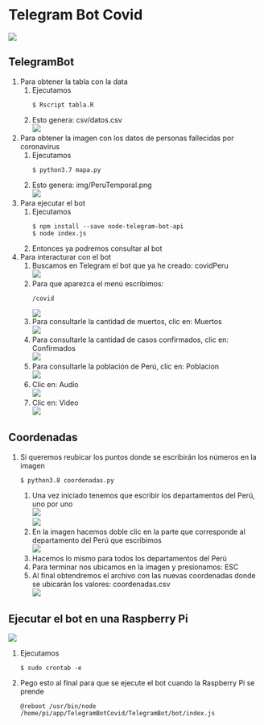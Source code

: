 # Telegram Bot Covid  
![](.img/1.png)
## TelegramBot  
1. Para obtener la tabla con la data  
	1. Ejecutamos  
		```
		$ Rscript tabla.R
		```  
	2. Esto genera: csv/datos.csv  
		![](.img/2.png)
2. Para obtener la imagen con los datos de personas fallecidas por coronavirus  
	1. Ejecutamos  
		```
		$ python3.7 mapa.py
		```
	2. Esto genera: img/PeruTemporal.png  
		![](.img/3.png)
3. Para ejecutar el bot  
	1. Ejecutamos  
		```
		$ npm install --save node-telegram-bot-api
		$ node index.js
		```
	2. Entonces ya podremos consultar al bot  
4. Para interacturar con el bot  
	1. Buscamos en Telegram el bot que ya he creado: covidPeru  
		![](.img/4.png)
	2. Para que aparezca el menú escribimos:
		```
		/covid
		```
		![](.img/menu.png)  
	3. Para consultarle la cantidad de muertos, clic en: Muertos  
		![](.img/muertos.png)
	4. Para consultarle la cantidad de casos confirmados, clic en: Confirmados   
		![](.img/confirmados.png)
	5. Para consultarle la población de Perú, clic en: Poblacion  
		![](.img/poblacion.png)
	6. Clic en: Audio  
		![](.img/audio.png)
	7. Clic en: Video  
		![](.img/video.png)
## Coordenadas  
1. Si queremos reubicar los puntos donde se escribirán los números en la imagen  
	```
	$ python3.8 coordenadas.py
	```
	1. Una vez iniciado tenemos que escribir los departamentos del Perú, uno por uno  
		![](.img/6.png)  
		![](.img/7.png)
	2. En la imagen hacemos doble clic en la parte que corresponde al departamento del Perú que escribimos  
		![](.img/8.png)
	3. Hacemos lo mismo para todos los departamentos del Perú  
	4. Para terminar nos ubicamos en la imagen y presionamos: ESC  
	5. Al final obtendremos el archivo con las nuevas coordenadas donde se ubicarán los valores: coordenadas.csv  
		![](.img/9.png)
## Ejecutar el bot en una Raspberry Pi  
![](.img/10.png)
1. Ejecutamos   
	```
	$ sudo crontab -e
	```
2. Pego esto al final para que se ejecute el bot cuando la Raspberry Pi se prende  
	```
	@reboot /usr/bin/node /home/pi/app/TelegramBotCovid/TelegramBot/bot/index.js
	```
	
